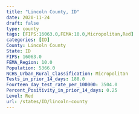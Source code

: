 ```yaml
---
title: "Lincoln County, ID"
date: 2020-11-24
draft: false
type: county
tags: [FIPS:16063.0,FEMA:10.0,Micropolitan,Red]
categories: [ID]
County: Lincoln County
State: ID
FIPS: 16063.0
FEMA_Region: 10.0
Population: 5366.0
NCHS_Urban_Rural_Classification: Micropolitan
Tests_in_prior_14_days: 188.0
Fourteen_day_test_rate_per_100000: 3504.0
Percent_Positivity_in_prior_14_days: 0.25
Level: Red
url: /states/ID/lincoln-county
---
```



